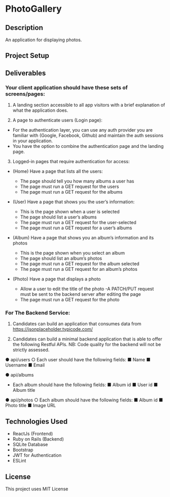 # PhotoGallery

## Description
An application for displaying photos.

## Project Setup


## Deliverables

### Your client application should have these sets of screens/pages:
1. A landing section accessible to all app visitors with a brief explanation of what
the application does.


2. A page to authenticate users (Login page):
- For the authentication layer, you can use any auth provider you are
familiar with (Google, Facebook, Github) and maintain the auth sessions
in your application.
- You have the option to combine the authentication page and the landing
page.


3. Logged-in pages that require authentication for access:
   
- (Home) Have a page that lists all the users:
   - The page should tell you how many albums a user has
   - The page must run a GET request for the users
   - The page must run a GET request for the albums

- (User) Have a page that shows you the user’s information:
    - This is the page shown when a user is selected
    - The page should list a user’s albums
    - The page must run a GET request for the user-selected
    - The page must run a GET request for a user’s albums

- (Album) Have a page that shows you an album’s information and its
photos
    - This is the page shown when you select an album
    - The page should list an album’s photos
    - The page must run a GET request for the album selected
    - The page must run a GET request for an album’s photos

- (Photo) Have a page that displays a photo
   - Allow a user to edit the title of the photo
      -A PATCH/PUT request must be sent to the backend server
       after editing the page
   - The page must run a GET request for the photo

 
### For The Backend Service:
1. Candidates can build an application that consumes data from
https://jsonplaceholder.typicode.com/

2. Candidates can build a minimal backend application that is able to offer
the following Restful APIs.
NB: Code quality for the backend will not be strictly assessed.

● api/users
○ Each user should have the following fields:
■ Name
■ Username
■ Email

● api/albums
- Each album should have the following fields:
■ Album id
■ User id
■ Album title
  
● api/photos
○ Each album should have the following fields:
■ Album id
■ Photo title
■ Image URL


## Technologies Used

- ReactJs (Frontend)
- Ruby on Rails (Backend)
- SQLite Database
- Bootstrap
- JWT for Authentication
- ESLint


## License

This project uses MIT License
